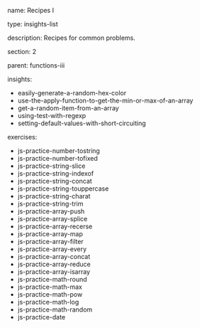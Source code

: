 name: Recipes I

type: insights-list

description: Recipes for common problems.

section: 2

parent: functions-iii

insights:
  - easily-generate-a-random-hex-color
  - use-the-apply-function-to-get-the-min-or-max-of-an-array
  - get-a-random-item-from-an-array
  - using-test-with-regexp
  - setting-default-values-with-short-circuiting

exercises:
  - js-practice-number-tostring
  - js-practice-number-tofixed
  - js-practice-string-slice
  - js-practice-string-indexof
  - js-practice-string-concat
  - js-practice-string-touppercase
  - js-practice-string-charat
  - js-practice-string-trim
  - js-practice-array-push
  - js-practice-array-splice
  - js-practice-array-recerse
  - js-practice-array-map
  - js-practice-array-filter
  - js-practice-array-every
  - js-practice-array-concat
  - js-practice-array-reduce
  - js-practice-array-isarray
  - js-practice-math-round
  - js-practice-math-max
  - js-practice-math-pow
  - js-practice-math-log
  - js-practice-math-random
  - js-practice-date

  